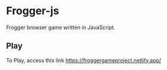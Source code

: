 # Frogger-js
 Frogger browser game written in JavaScript.

 ## Play
 To Play, access this link https://froggergameproject.netlify.app/
